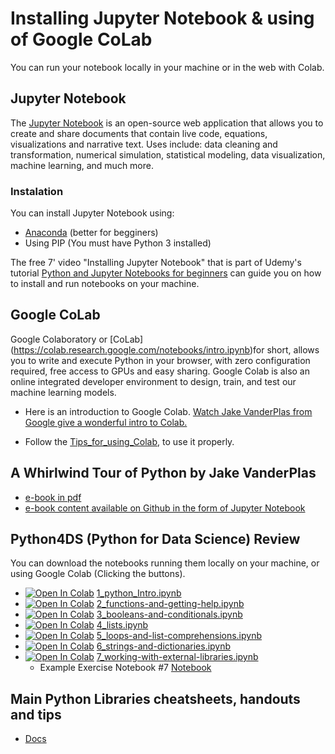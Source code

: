 # Installing Jupyter Notebook & using of Google CoLab
You can run your notebook locally in your machine or in the web with Colab.

## Jupyter Notebook
The [Jupyter Notebook](https://jupyter.org) is an open-source web application that allows you to create and share documents that contain live code, equations, visualizations and narrative text. Uses include: data cleaning and transformation, numerical simulation, statistical modeling, data visualization, machine learning, and much more.
### Instalation 
You can install Jupyter Notebook using:
- [Anaconda](https://www.anaconda.com/products/individual) (better for begginers)
- Using PIP (You must have Python 3 installed)

The free 7' video "Installing Jupyter Notebook" that is part of Udemy's tutorial [Python and Jupyter Notebooks for beginners](https://www.udemy.com/course/python-and-jupyter-notebooks-for-beginners/) can guide you on how to install and run notebooks on your machine.

## Google CoLab
Google Colaboratory or [CoLab] (https://colab.research.google.com/notebooks/intro.ipynb)for short, allows you to write and execute Python in your browser, with
zero configuration required, free access to GPUs and easy sharing. Google Colab is also an online integrated developer environment to design, train, and test our machine learning models.

- Here is an introduction to Google Colab. [Watch Jake VanderPlas from Google give a wonderful intro to Colab.](https://www.youtube.com/watch?v=inN8seMm7UI)

- Follow the [Tips_for_using_Colab](/00_Curso_Folder/1_Fundamentals/Class_4/docs/Tips_for_using_Colab.pdf), to use it properly.

## A Whirlwind Tour of Python by Jake VanderPlas
- [e-book in pdf](/00_Curso_Folder/1_Fundamentals/Class_4/docs/A-whirlwind-tour-of-python.pdf) 
- [e-book content available on Github in the form of Jupyter Notebook](https://github.com/jakevdp/WhirlwindTourOfPython)


## Python4DS (Python for Data Science) Review
You can download the notebooks running them locally on your machine, or using Google Colab (Clicking the buttons).
- [![Open In Colab](https://colab.research.google.com/assets/colab-badge.svg)](http://colab.research.google.com/github/Mjrovai/UNIFEI-IESTI01-T01-2021.1/blob/main/00_Curso_Folder/1_Fundamentals/Class_4/notebooks/1_python_Intro.ipynb) [1_python_Intro.ipynb](/00_Curso_Folder/1_Fundamentals/Class_4/notebooks/1_python_Intro.ipynb) 
- [![Open In Colab](https://colab.research.google.com/assets/colab-badge.svg)](http://colab.research.google.com/github/Mjrovai/UNIFEI-IESTI01-T01-2021.1/blob/main/00_Curso_Folder/1_Fundamentals/Class_4/notebooks/2_functions-and-getting-help.ipynb) [2_functions-and-getting-help.ipynb](/00_Curso_Folder/1_Fundamentals/Class_4/notebooks/2_functions-and-getting-help.ipynb) 
- [![Open In Colab](https://colab.research.google.com/assets/colab-badge.svg)](http://colab.research.google.com/github/Mjrovai/UNIFEI-IESTI01-T01-2021.1/blob/main/00_Curso_Folder/1_Fundamentals/Class_4/notebooks/3_booleans-and-conditionals.ipynb) [3_booleans-and-conditionals.ipynb](/00_Curso_Folder/1_Fundamentals/Class_4/notebooks/3_booleans-and-conditionals.ipynb) 
- [![Open In Colab](https://colab.research.google.com/assets/colab-badge.svg)](http://colab.research.google.com/github/Mjrovai/UNIFEI-IESTI01-T01-2021.1/blob/main/00_Curso_Folder/1_Fundamentals/Class_4/notebooks/4_lists.ipynb) [4_lists.ipynb](/00_Curso_Folder/1_Fundamentals/Class_4/notebooks/4_lists.ipynb) 
- [![Open In Colab](https://colab.research.google.com/assets/colab-badge.svg)](http://colab.research.google.com/github/Mjrovai/UNIFEI-IESTI01-T01-2021.1/blob/main/00_Curso_Folder/1_Fundamentals/Class_4/notebooks/5_loops-and-list-comprehensions.ipynb) [5_loops-and-list-comprehensions.ipynb](/00_Curso_Folder/1_Fundamentals/Class_4/notebooks/5_loops-and-list-comprehensions.ipynb) 
- [![Open In Colab](https://colab.research.google.com/assets/colab-badge.svg)](http://colab.research.google.com/github/Mjrovai/UNIFEI-IESTI01-T01-2021.1/blob/main/00_Curso_Folder/1_Fundamentals/Class_4/notebooks/6_strings-and-dictionaries.ipynb) [6_strings-and-dictionaries.ipynb](/00_Curso_Folder/1_Fundamentals/Class_4/notebooks/6_strings-and-dictionaries.ipynb)
- [![Open In Colab](https://colab.research.google.com/assets/colab-badge.svg)](http://colab.research.google.com/github/Mjrovai/UNIFEI-IESTI01-T01-2021.1/blob/main/00_Curso_Folder/1_Fundamentals/Class_4/notebooks/7_working-with-external-libraries.ipynb) [7_working-with-external-libraries.ipynb](/00_Curso_Folder/1_Fundamentals/Class_4/notebooks/7_working-with-external-libraries.ipynb)
  - Example Exercise Notebook #7 [Notebook](/00_Curso_Folder/1_Fundamentals/Class_4/notebooks/Example_Pandas_exercice.ipynb)

## Main Python Libraries cheatsheets, handouts and tips
- [Docs](/00_Curso_Folder/1_Fundamentals/Class_4/docs/) 
